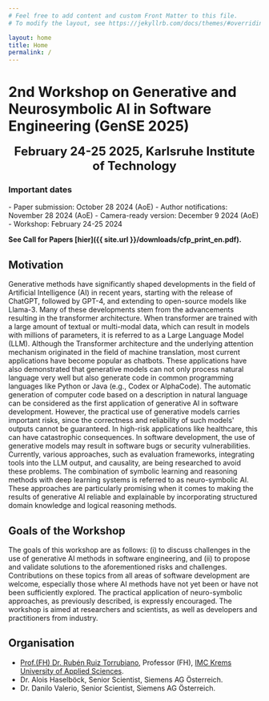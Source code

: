 ```yaml
---
# Feel free to add content and custom Front Matter to this file.
# To modify the layout, see https://jekyllrb.com/docs/themes/#overriding-theme-defaults

layout: home
title: Home
permalink: /
---
```


# 2nd Workshop on Generative and Neurosymbolic AI in Software Engineering (GenSE 2025)

<center><font size="5"><b>February 24-25 2025, Karlsruhe Institute of Technology </b></font></center>

<p></p>
<h3><b>Important dates</b></h3>
- Paper submission: October 28 2024 (AoE)
- Author notifications: November 28 2024 (AoE)  
- Camera-ready version: December 9 2024 (AoE)  
- Workshop: February 24-25 2024


**See Call for Papers [hier]({{ site.url }}/downloads/cfp_print_en.pdf).**

## Motivation

Generative methods have significantly shaped developments in the field of Artificial Intelligence (AI) in recent years, starting with the release of ChatGPT, followed by GPT-4, and extending to open-source models like Llama-3. Many of these developments stem from the advancements resulting in the transformer architecture. When transformer are trained with a large amount of textual or multi-modal data, which can result in models with millions of parameters, it is referred to as a Large Language Model (LLM). Although the Transformer architecture and the underlying attention mechanism originated in the field of machine translation, most current applications have become popular as chatbots. These applications have also demonstrated that generative models can not only process natural language very well but also generate code in common programming languages like Python or Java (e.g., Codex or AlphaCode). The automatic generation of computer code based on a description in natural language can be considered as the first application of generative AI in software development. However, the practical use of generative models carries important risks, since the correctness and reliability of such models' outputs cannot be guaranteed. In high-risk applications like healthcare, this can have catastrophic consequences. In software development, the use of generative models may result in software bugs or security vulnerabilities. Currently, various approaches, such as evaluation frameworks, integrating tools into the LLM output, and causality, are being researched to avoid these problems. The combination of symbolic learning and reasoning methods with deep learning systems is referred to as neuro-symbolic AI. These approaches are particularly promising when it comes to making the results of generative AI reliable and explainable by incorporating structured domain knowledge and logical reasoning methods.

## Goals of the Workshop 
The goals of this workshop are as follows: (i) to discuss challenges in the use of generative AI methods in software engineering, and (ii) to propose and validate solutions to the aforementioned risks and challenges. Contributions on these topics from all areas of software development are welcome, especially those where AI methods have not yet been or have not been sufficiently explored. The practical application of neuro-symbolic approaches, as previously described, is expressly encouraged. The workshop is aimed at researchers and scientists, as well as developers and practitioners from industry.

## Organisation
- [Prof.(FH) Dr. Rubén Ruiz Torrubiano](https://research.imc.ac.at/de/persons/ruben-ruiz-torrubiano), Professor (FH), [IMC Krems University of Applied Sciences](https://www.imc.ac.at/).
- Dr. Alois Haselböck, Senior Scientist, Siemens AG Österreich.
- Dr. Danilo Valerio, Senior Scientist, Siemens AG Österreich.

